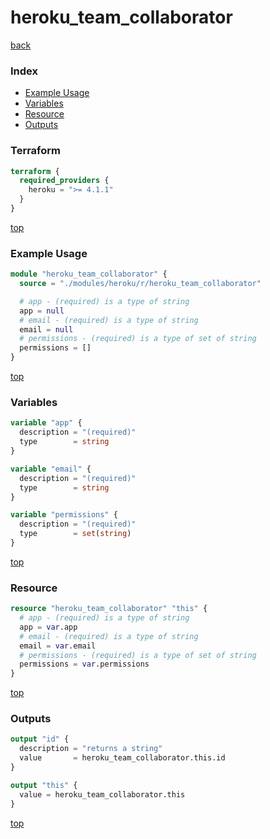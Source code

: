 # heroku_team_collaborator

[back](../heroku.md)

### Index

- [Example Usage](#example-usage)
- [Variables](#variables)
- [Resource](#resource)
- [Outputs](#outputs)

### Terraform

```terraform
terraform {
  required_providers {
    heroku = ">= 4.1.1"
  }
}
```

[top](#index)

### Example Usage

```terraform
module "heroku_team_collaborator" {
  source = "./modules/heroku/r/heroku_team_collaborator"

  # app - (required) is a type of string
  app = null
  # email - (required) is a type of string
  email = null
  # permissions - (required) is a type of set of string
  permissions = []
}
```

[top](#index)

### Variables

```terraform
variable "app" {
  description = "(required)"
  type        = string
}

variable "email" {
  description = "(required)"
  type        = string
}

variable "permissions" {
  description = "(required)"
  type        = set(string)
}
```

[top](#index)

### Resource

```terraform
resource "heroku_team_collaborator" "this" {
  # app - (required) is a type of string
  app = var.app
  # email - (required) is a type of string
  email = var.email
  # permissions - (required) is a type of set of string
  permissions = var.permissions
}
```

[top](#index)

### Outputs

```terraform
output "id" {
  description = "returns a string"
  value       = heroku_team_collaborator.this.id
}

output "this" {
  value = heroku_team_collaborator.this
}
```

[top](#index)